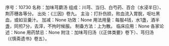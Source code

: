 序号：10730
名称：加味芎藭汤
组成：川芎、当归、白芍药、百合（水浸半日）、荆芥穗各等分。
出处：《三因》卷九。
主治：打扑伤损，败血流入胃脘，呕吐黑血，或如豆羹汁。
加减：None
功效：None
用法用量：每服4钱，水1盏，酒半盏，同煎7分，去滓，不拘时候服。
制备方法：上为散。
临床应用：None
各家论述：None
用药禁忌：None
附注：加味芎归汤（《正体类要》卷下）、芎归汤（《慎斋遗书》卷五）。
